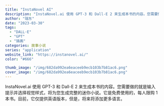 ```yaml
---
title: "InstaNovel AI"
description: "InstaNovel.ai 使用 GPT-3 和 Dall-E 2 来生成本书的内容。您需要做的就是输入提示并选择视觉样"
author: "瑞东"
date: "2023-03-30"
tags:
  - "DALL·E"
  - "GPT"
  - "插画"
categories: 故事小说
series: "application"
website_link: "https://instanovel.ai/"
color: "#666"

thumb_image: "/img/682da992ea6eaceeb9ecb103b7b81ac6.png"
cover_image: "/img/682da992ea6eaceeb9ecb103b7b81ac6.png"
---
```


InstaNovel.ai 使用 GPT-3 和 Dall-E 2 来生成本书的内容。您需要做的就是输入提示并选择视觉样式，将为您生成完整的迷你小说。它是免费使用的，每人限购 1 本书。目前，它仅提供英语版本，但是，将来将添加更多语言。